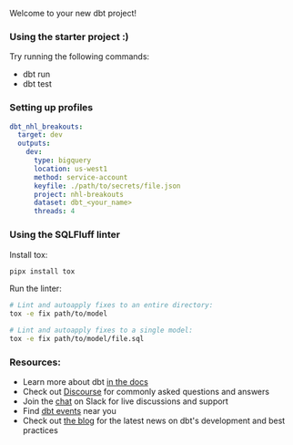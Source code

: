 Welcome to your new dbt project!

### Using the starter project :)

Try running the following commands:
- dbt run
- dbt test

### Setting up profiles
```yml
dbt_nhl_breakouts:
  target: dev
  outputs:
    dev:
      type: bigquery
      location: us-west1
      method: service-account
      keyfile: ./path/to/secrets/file.json
      project: nhl-breakouts
      dataset: dbt_<your_name>
      threads: 4
```

### Using the SQLFluff linter

Install tox:
```bash
pipx install tox
```

Run the linter:
```bash
# Lint and autoapply fixes to an entire directory:
tox -e fix path/to/model

# Lint and autoapply fixes to a single model:
tox -e fix path/to/model/file.sql
```

### Resources:
- Learn more about dbt [in the docs](https://docs.getdbt.com/docs/introduction)
- Check out [Discourse](https://discourse.getdbt.com/) for commonly asked questions and answers
- Join the [chat](https://community.getdbt.com/) on Slack for live discussions and support
- Find [dbt events](https://events.getdbt.com) near you
- Check out [the blog](https://blog.getdbt.com/) for the latest news on dbt's development and best practices
